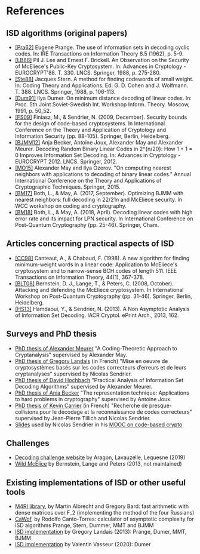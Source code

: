 # References

## ISD algorithms (original papers)

- [[Pra62]](https://ieeexplore.ieee.org/stamp/stamp.jsp?arnumber=1057777) Eugene Prange. The use of information sets in decoding cyclic codes. In: IRE Transactions on Information Theory 8.5 (1962), p. 5-9.
- [[LB88]](https://link.springer.com/content/pdf/10.1007/3-540-45961-8_25.pdf) Pil J. Lee and Ernest F. Brickell. An Observation on the Security of McEliece's Public-Key Cryptosystem. In: Advances in Cryptology - EUROCRYPT'88. T. 330. LNCS. Springer, 1988, p. 275-280.
- [[Ste88]](https://link.springer.com/content/pdf/10.1007%2FBFb0019850.pdf) Jacques Stern. A method for finding codewords of small weight. In: Coding Theory and Applications. Ed: G. D. Cohen and J. Wolfmann. T. 388. LNCS. Springer, 1988, p. 106-113.
- [[Dum91]](https://ieeexplore.ieee.org/stamp/stamp.jsp?arnumber=556688) Ilya Dumer. On minimum distance decoding of linear codes. In: Proc. 5th Joint Soviet-Swedish Int. Workshop Inform. Theory. Moscow, 1991, p. 50_52.
- [[FS09]](https://link.springer.com/content/pdf/10.1007/978-3-642-10366-7_6.pdf) Finiasz, M., & Sendrier, N. (2009, December). Security bounds for the design of code-based cryptosystems. In International Conference on the Theory and Application of Cryptology and Information Security (pp. 88-105). Springer, Berlin, Heidelberg.
- [[BJMM12]](https://link.springer.com/content/pdf/10.1007/978-3-642-29011-4_31.pdf) Anja Becker, Antoine Joux, Alexander May and Alexander Meurer. Decoding Random Binary Linear Codes in 2^{n/20}: How 1 + 1 = 0 Improves Information Set Decoding. In: Advances in Cryptology - EUROCRYPT 2012. LNCS. Springer, 2012.
- [[MO15]](https://link.springer.com/content/pdf/10.1007/978-3-662-46800-5_9.pdf) Alexander May and Ilya Ozerov. "On computing nearest neighbors with applications to decoding of binary linear codes." Annual International Conference on the Theory and Applications of Cryptographic Techniques. Springer, 2015.
- [[BM17]](https://www.cits.ruhr-uni-bochum.de/imperia/md/content/may/paper/bjmm+.pdf) Both, L., & May, A. (2017, September). Optimizing BJMM with nearest neighbors: full decoding in 22/21n and McEliece security. In WCC workshop on coding and cryptography.
- [[BM18]](https://eprint.iacr.org/2017/1139.pdf) Both, L., & May, A. (2018, April). Decoding linear codes with high error rate and its impact for LPN security. In International Conference on Post-Quantum Cryptography (pp. 25-46). Springer, Cham.

## Articles concerning practical aspects of ISD
- [[CC98]](https://ieeexplore.ieee.org/document/651067) Canteaut, A., & Chabaud, F. (1998). A new algorithm for finding minimum-weight words in a linear code: Application to McEliece's cryptosystem and to narrow-sense BCH codes of length 511. IEEE Transactions on Information Theory, 44(1), 367-378.
- [[BLT08]](https://cr.yp.to/codes/mceliece-20080807.pdf) Bernstein, D. J., Lange, T., & Peters, C. (2008, October). Attacking and defending the McEliece cryptosystem. In International Workshop on Post-Quantum Cryptography (pp. 31-46). Springer, Berlin, Heidelberg.
- [[HS13]](https://eprint.iacr.org/2013/162.pdf) Hamdaoui, Y., & Sendrier, N. (2013). A Non Asymptotic Analysis of Information Set Decoding. IACR Cryptol. ePrint Arch., 2013, 162.

## Surveys and PhD thesis
- [PhD thesis of Alexander Meurer](http://www-brs.ub.ruhr-uni-bochum.de/netahtml/HSS/Diss/MeurerAlexander/diss.pdf) "A Coding-Theoretic Approach to Cryptanalysis" supervised by Alexander May.
- [PhD thesis of Gregory Landais](https://tel.archives-ouvertes.fr/tel-01142563/document) (in French) "Mise en oeuvre de cryptosystèmes basés sur les codes correcteurs d’erreurs et de leurs cryptanalyses" supervised by Nicolas Sendrier.
- [PhD thesis of David Hochbach](https://hackingthe.net/downloads/isd.pdf) "Practical Analysis of Information Set Decoding Algorithms" supervised by Alexander Meurer.
- [PhD thesis of Anja Becker](https://lqsn.fr/docs/isd/these_becker.pdf) "The representation technique: Applications to hard problems in cryptography" supervised by Antoine Joux.
- [PhD thesis of Kevin Carrier](https://hal.archives-ouvertes.fr/tel-02955488v3/document) (in French) "Recherche de presque-collisions pour le décodage et la reconnaissance de codes correcteurs" supervised by Jean-Pierre Tillich and Nicolas Sendrier.
- [Slides](https://lqsn.fr/docs/isd/MOOC-ISD.pdf) used by Nicolas Sendrier in his [MOOC on code-based crypto](https://www.fun-mooc.fr/courses/course-v1:inria+41006+archiveouvert/about)

## Challenges
- [Decoding challenge website](http://decodingchallenge.org/) by Aragon, Lavauzelle, Lequesne (2019)
- [Wild McElice](https://pqcrypto.org/wild-challenges.html) by Bernstein, Lange and Peters (2013, not maintained)

## Existing implementations of ISD or other useful tools
- [M4RI library](https://bitbucket.org/malb/m4ri/), by Martin Albrecht and Gregory Bard: fast arithmetic with dense matrices over F_2 (implementing the method of the four Russians)
- [CaWof](https://github.com/cr-marcstevens/inria-cawof), by Rodolfo Canto-Torres: calculator of asymptotic complexity for ISD algorithms Prange, Stern, Dummer, MMT and BJMM
- [ISD implementation](https://github.com/cr-marcstevens/inria-collision-dec) by Gregory Landais (2013): Prange, Dumer, MMT, BJMM
- [ISD implementation](https://gitlab.inria.fr/vvasseur/isd) by Valentin Vasseur (2020): Dumer
